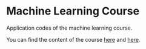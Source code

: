 # Machine Learning Course
Application codes of the machine learning course.

You can find the content of the course [here](https://courses.eur.nl/#/2019-2020/detail/FEM31002) and [here](https://github.com/sibirbil/IMO2020).
